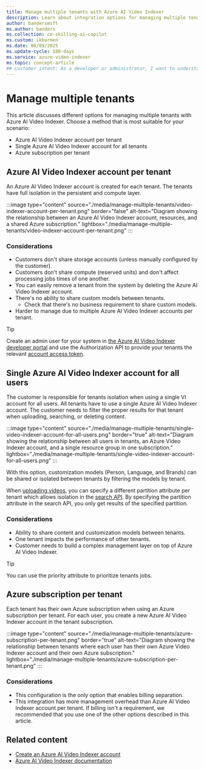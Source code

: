 ```yaml
---
title: Manage multiple tenants with Azure AI Video Indexer
description: Learn about integration options for managing multiple tenants with Azure AI Video Indexer, including account and subscription strategies.
author: bandersmsft
ms.author: banders
ms.collection: ce-skilling-ai-copilot
ms.custom: ikbarmen
ms.date: 06/09/2025
ms.update-cycle: 180-days
ms.service: azure-video-indexer
ms.topic: concept-article
## customer intent: As a developer or administrator, I want to understand the different options for managing multiple tenants with Azure AI Video Indexer, so that I can choose the best integration strategy for my application.
---
```


# Manage multiple tenants

This article discusses different options for managing multiple tenants with Azure AI Video Indexer. Choose a method that is most suitable for your scenario:

* Azure AI Video Indexer account per tenant
* Single Azure AI Video Indexer account for all tenants
* Azure subscription per tenant

## Azure AI Video Indexer account per tenant

An Azure AI Video Indexer account is created for each tenant. The tenants have full isolation in the persistent and compute layer.  

:::image type="content" source="./media/manage-multiple-tenants/video-indexer-account-per-tenant.png" border="false" alt-text="Diagram showing the relationship between an Azure AI Video Indexer account, resources, and a shared Azure subscription." lightbox="./media/manage-multiple-tenants/video-indexer-account-per-tenant.png" :::

### Considerations

* Customers don't share storage accounts (unless manually configured by the customer).
* Customers don't share compute (reserved units) and don't affect processing jobs times of one another.
* You can easily remove a tenant from the system by deleting the Azure AI Video Indexer account.
* There's no ability to share custom models between tenants.
    * Check that there's no business requirement to share custom models.
* Harder to manage due to multiple Azure AI Video Indexer accounts per tenant.

> [!TIP]
> Create an admin user for your system in [the Azure AI Video Indexer developer portal](https://api-portal.videoindexer.ai/) and use the Authorization API to provide your tenants the relevant [account access token](https://api-portal.videoindexer.ai/api-details#api=Operations&operation=Get-Account-Access-Token).

## Single Azure AI Video Indexer account for all users

The customer is responsible for tenants isolation when using a single VI account for all users. All tenants have to use a single Azure AI Video Indexer account. The customer needs to filter the proper results for that tenant when uploading, searching, or deleting content.

:::image type="content" source="./media/manage-multiple-tenants/single-video-indexer-account-for-all-users.png" border="true" alt-text="Diagram showing the relationship between all users in tenants, an Azure Video Indexer account, and a single resource group in one subscription." lightbox="./media/manage-multiple-tenants/single-video-indexer-account-for-all-users.png" :::

With this option, customization models (Person, Language, and Brands) can be shared or isolated between tenants by filtering the models by tenant.

When [uploading videos](https://api-portal.videoindexer.ai/api-details#api=Operations&operation=Upload-Video), you can specify a different partition attribute per tenant which allows isolation in the [search API](https://api-portal.videoindexer.ai/api-details#api=Operations&operation=Search-Videos). By specifying the partition attribute in the search API, you only get results of the specified partition. 

### Considerations

* Ability to share content and customization models between tenants.
* One tenant impacts the performance of other tenants.
* Customer needs to build a complex management layer on top of Azure AI Video Indexer.

> [!TIP]
> You can use the priority attribute to prioritize tenants jobs.

## Azure subscription per tenant 

Each tenant has their own Azure subscription when using an Azure subscription per tenant. For each user, you create a new Azure AI Video Indexer account in the tenant subscription.

:::image type="content" source="./media/manage-multiple-tenants/azure-subscription-per-tenant.png" border="true" alt-text="Diagram showing the relationship between tenants where each user has their own Azure Video Indexer account and their own Azure subscription." lightbox="./media/manage-multiple-tenants/azure-subscription-per-tenant.png" :::

### Considerations

* This configuration is the only option that enables billing separation.
* This integration has more management overhead than Azure AI Video Indexer account per tenant. If billing isn't a requirement, we recommended that you use one of the other options described in this article.

## Related content

* [Create an Azure AI Video Indexer account](create-account.md)
* [Azure AI Video Indexer documentation](index.yml)